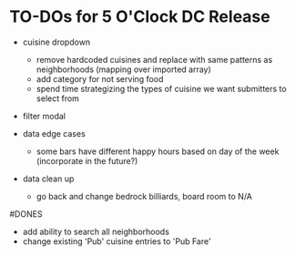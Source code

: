 # TO-DOs for 5 O'Clock DC Release

* cuisine dropdown
    * remove hardcoded cuisines and replace with same patterns as neighborhoods (mapping over imported array)
    * add category for not serving food
    * spend time strategizing the types of cuisine we want submitters to select from

* filter modal

* data edge cases
    * some bars have different happy hours based on day of the week (incorporate in the future?)

* data clean up
    * go back and change bedrock billiards, board room to N/A


#DONES
* add ability to search all neighborhoods
* change existing 'Pub' cuisine entries to 'Pub Fare'

